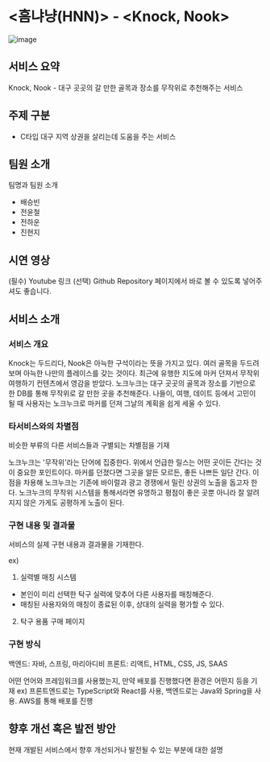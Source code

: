 # <흠냐냥(HNN)> - <Knock, Nook>
![image](https://github.com/user-attachments/assets/e51bb9fc-47e2-4b6c-97e6-ac12fed00529)

## 서비스 요약
Knock, Nook - 대구 곳곳의 갈 만한 골목과 장소를 무작위로 추천해주는 서비스

## 주제 구분
-	C타입 대구 지역 상권을 살리는데 도움을 주는 서비스 

## 팀원 소개
팀명과 팀원 소개
- 배승빈
- 전윤철
- 전하운
- 진현지

## 시연 영상
(필수) Youtube 링크
(선택) Github Repository 페이지에서 바로 볼 수 있도록 넣어주셔도 좋습니다.

## 서비스 소개
### 서비스 개요
Knock는 두드리다, Nook은 아늑한 구석이라는 뜻을 가지고 있다.
여러 골목을 두드려보며 아늑한 나만의 플레이스를 갖는 것이다.
최근에 유행한 지도에 마커 던져서 무작위 여행하기 컨텐츠에서 영감을 받았다.
노크누크는 대구 곳곳의 골목과 장소를 기반으로 한 DB를 통해 무작위로 갈 만한 곳을 추천해준다.
나들이, 여행, 데이트 등에서 고민이 될 때 사용자는 노크누크로 마커를 던져 그날의 계획을 쉽게 세울 수 있다.

### 타서비스와의 차별점
비슷한 부류의 다른 서비스들과 구별되는 차별점을 기재

노크누크는 '무작위'라는 단어에 집중한다.
위에서 언급한 릴스는 어떤 곳이든 간다는 것이 중요한 포인트이다.
마커를 던졌다면 그곳을 알든 모르든, 좋든 나쁘든 일단 간다.
이 점을 차용해 노크누크는 기존에 바이럴과 광고 경쟁에서 밀린 상권의 노출을 돕고자 한다.
노크누크의 무작위 시스템을 통해서라면
유명하고 평점이 좋은 곳뿐 아니라 잘 알려지지 않은 가게도 공평하게 노출이 된다.

### 구현 내용 및 결과물
서비스의 실제 구현 내용과 결과물을 기재한다.

ex)
1. 실력별 매칭 시스템
  - 본인이 미리 선택한 탁구 실력에 맞추어 다른 사용자를 매칭해준다.
  - 매칭된 사용자와의 매칭이 종료된 이후, 상대의 실력을 평가할 수 있다.
2. 탁구 용품 구매 페이지

### 구현 방식
백엔드: 자바, 스프링, 마리아디비
프론트: 리액트, HTML, CSS, JS, SAAS

어떤 언어와 프레임워크를 사용했는지, 만약 배포를 진행했다면 환경은 어떤지 등을 기재
ex) 프론트엔드로는 TypeScript와 React를 사용, 백엔드로는 Java와 Spring을 사용. AWS를 통해 배포를 진행

## 향후 개선 혹은 발전 방안
현재 개발된 서비스에서 향후 개선되거나 발전될 수 있는 부분에 대한 설명
